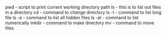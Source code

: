 pwd - script to print current working directory path
ls - this is to list out files in a directory
cd - command to change directory
ls -l - command to list long file
ls -a - command to list all hidden files
ls -al - command to list numerically
mkdir - command to make directory
mv - command to move files
